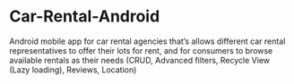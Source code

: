 # Car-Rental-Android
 Android mobile app for car rental agencies that’s allows different car rental representatives to offer their lots for rent, and for consumers to browse available rentals as their needs (CRUD, Advanced filters, Recycle View (Lazy loading), Reviews, Location)
